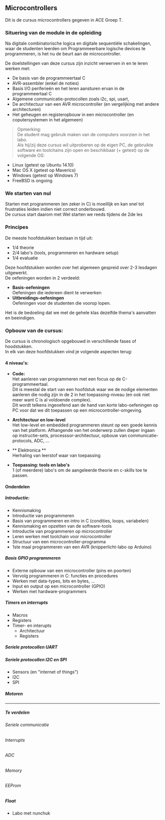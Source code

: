 ## Microcontrollers

Dit is de cursus microcontrollers gegeven in ACE Groep T.  

### Situering van de module in de opleiding
Na digitale combinatorische logica en digitale sequentiële schakelingen, waar de studenten leerden om Programmeerbare logische devices te programmeren, is het nu de beurt aan de microcontroller.  

De doelstellingen van deze cursus zijn inzicht verwerven in en te leren werken met:  
* De basis van de programmeertaal C
* AVR-assembler (enkel de noties)
* Basis I/O periferieën en het leren aansturen ervan in de programmeertaal C
* Algemene communicatie-protocollen zoals i2c, spi, usart,
* De architectuur van een AVR microcontroller (en vergelijking met andere architecturen)
* Het geheugen en registeropbouw in een microcontroller (en coputersystemen in het algemeen)


> Opmerking:  
De student mag gebruik maken van de computers voorzien in het labo.  
Als hij/zij deze cursus wil uitproberen op de eigen PC, de gebruikte software en toolchains zijn open en beschikbaar (+ getest) op de volgende OS:
* Linux (getest op Ubuntu 14.10)
* Mac OS X (getest op Maverics)
* Windows (getest op Windows 7)
* FreeBSD is ongoing  

### We starten van nul
Starten met programmeren (en zeker in C) is moeillijk en kan snel tot frustraties leiden indien niet correct onderbouwd.  
De cursus start daarom met
Wel starten we reeds tijdens de 2de les

### Principes
De meeste hoofdstukken bestaan in tijd uit:
* 1/4 theorie
* 2/4 labo's (tools, programmeren en hardware setup)
* 1/4 evaluatie  

Deze hoofdstukken worden over het algemeen gespreid over 2-3 lesdagen uitgewerkt.  
De oefeningen worden in 2 verdeeld:
* **Basis-oefeningen**  
Oefeningen die iedereen dient te verwerken
* **Uitbreidings-oefeningen**  
Oefeningen voor de studenten die voorop lopen.

Het is de bedoeling dat we met de gehele klas dezelfde thema's aanvatten en beeindigen.

### Opbouw van de cursus:  
De cursus is chronologisch opgebouwd in verschillende fases of hoodstukken.  
In elk van deze hoofdstukken vind je volgende aspecten terug:
#### 4 niveau's:
* **Code:**  
Het aanleren van programmeren met een focus op de C-programmeertaal.  
Dit is meestal de start van een hoofdstuk waar we de nodige elementen aanleren die nodig zijn in de 2 in het toepassing-niveau (en ook niet meer want C is al voldoende complex).  
Dit wordt telkens ingeoefend aan de hand van korte labo-oefeningen op PC voor dat we dit toepassen op een microcontroller-omgeving.  

* **Architectuur en low-level**  
Het low-level en embedded programmeren steunt op een goede kennis van het platform.
Afhangende van het onderwerp zullen dieper ingaan op instructie-sets, processsor-architectuur, opbouw van communicatie-protocols, ADC, ...  

* ** Elektronica **  
Herhaling van leerstof waar van toepassing

* **Toepassing: tools en labo's**  
1 (of meerdere) labo's om de aangeleerde theorie en c-skills toe te passen.

#### Onderdelen
##### Introductie:  
* Kennismaking
* Introductie van programmeren  
 * Basis van programmeren en intro in C (condities, loops, variabelen)
 * Kennismaking en opzetten van de software-tools
* Introductie van programmeren op microcontroller
 * Leren werken met toolchain voor microcontroller
 * Structuur van een microcontroller-programma
 * 1ste maal programmeren van een AVR (knipperlicht-labo op Arduino)

##### Basis GPIO programmeren
* Externe opbouw van een microcontroller (pins en poorten)
* Vervolg programmeren in C: functies en procedures
* Werken met data-types, bits en bytes, ...
* Input en output op een microcontroller (GPIO)
* Werken met hardware-programmers

##### Timers en interrupts
* Macros
* Registers
* Timer- en interupts
  * Architectuur
  * Registers


##### Seriele protocollen UART


##### Seriele protocollen I2C en SPI
* Sensors (en "internet of things")
* I2C
* SPI


##### Motoren





---------------------------------------

##### Te verdelen
###### Seriele communicatie

###### Interrupts

###### ADC

###### Memory

###### EEProm

##### Float

* Labo met nunchuk
